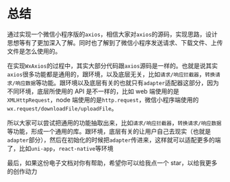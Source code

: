 # 总结

通过实现一个微信小程序版的`axios`，相信大家对`axios`的源码，实现思路，设计思想等有了更加深入了解。同时也了解到了微信小程序发送请求、下载文件、上传文件是怎么使用的。

在实现`WxAxios`的过程中，其实大部分代码跟`axios`源码是一样的。也就是说其实`axios`很多功能都是通用的，跟环境，以及底层无关，比如`请求/响应拦截器`，`转换请求/响应数据`等功能。跟环境以及底层有关的也就只有`adapter`适配器这部分，因为不同环境，底层所使用的 API 是不一样的，比如 web 端使用的是`XMLHttpRequest`，node 端使用的是`http.request`，微信小程序端使用的`wx.request/downloadFile/uploadFile`。

所以大家可以尝试把通用的功能抽取出来，比如`请求/响应拦截器`，`转换请求/响应数据`等功能，形成一个通用的库。跟环境，底层有关的让用户自己去现实（也就是`adapter`部分），然后在初始化的时候把`adapter`传进来，这样就可以适配更多的端了，比如`uni-app`，`react-native`等环境

最后，如果这份电子文档对你有帮助，希望你可以给我点一个 star，以给我更多的创作动力
